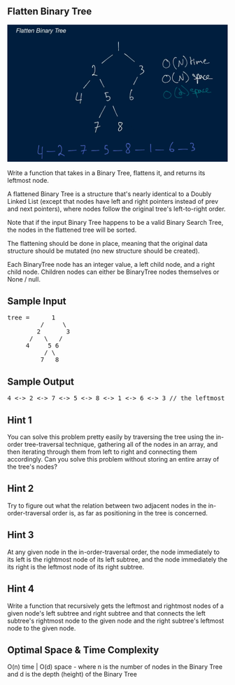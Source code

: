 ## Flatten Binary Tree

![](flatten.PNG)

  Write a function that takes in a Binary Tree, flattens it, and returns its
  leftmost node.

  A flattened Binary Tree is a structure that's nearly identical to a Doubly
  Linked List (except that nodes have left and
  right pointers instead of prev and
  next pointers), where nodes follow the original tree's
  left-to-right order.

  Note that if the input Binary Tree happens to be a valid Binary Search Tree,
  the nodes in the flattened tree will be sorted.

  The flattening should be done in place, meaning that the original data
  structure should be mutated (no new structure should be created).

  Each BinaryTree node has an integer value, a
  left child node, and a right child node. Children
  nodes can either be BinaryTree nodes themselves or
  None / null.

## Sample Input

<pre>
tree =      1
         /     \
        2       3
      /   \   /
     4     5 6
          / \
         7   8
</pre>

## Sample Output

<pre>
4 <-> 2 <-> 7 <-> 5 <-> 8 <-> 1 <-> 6 <-> 3 // the leftmost node with value 4
</pre>

## Hint 1

You can solve this problem pretty easily by traversing the tree using the in-order tree-traversal technique, gathering all of the nodes in an array, and then iterating through them from left to right and connecting them accordingly. Can you solve this problem without storing an entire array of the tree's nodes?

## Hint 2

Try to figure out what the relation between two adjacent nodes in the in-order-traversal order is, as far as positioning in the tree is concerned.

## Hint 3

At any given node in the in-order-traversal order, the node immediately to its left is the rightmost node of its left subtree, and the node immediately the its right is the leftmost node of its right subtree.

## Hint 4

Write a function that recursively gets the leftmost and rightmost nodes of a given node's left subtree and right subtree and that connects the left subtree's rightmost node to the given node and the right subtree's leftmost node to the given node.

## Optimal Space & Time Complexity

O(n) time | O(d) space - where n is the number of nodes in the Binary Tree and d is the depth (height) of the Binary Tree
